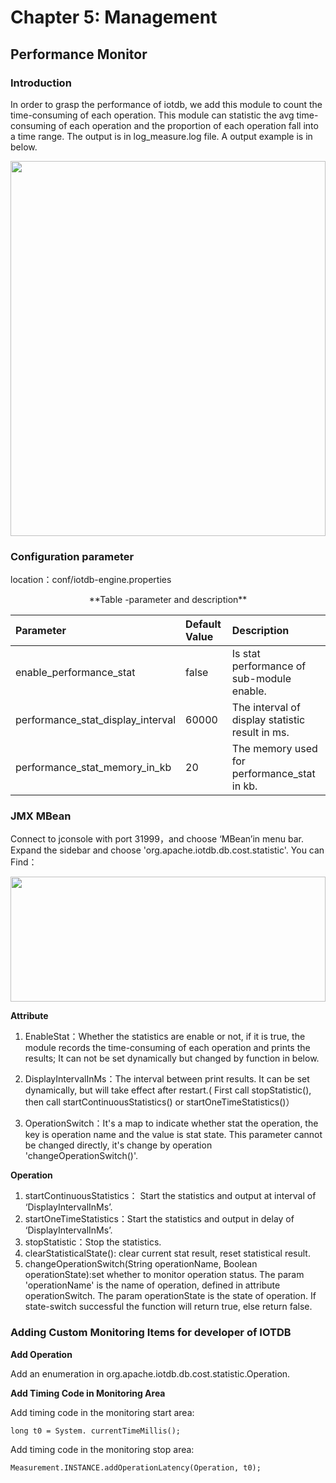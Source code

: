<!--

    Licensed to the Apache Software Foundation (ASF) under one
    or more contributor license agreements.  See the NOTICE file
    distributed with this work for additional information
    regarding copyright ownership.  The ASF licenses this file
    to you under the Apache License, Version 2.0 (the
    "License"); you may not use this file except in compliance
    with the License.  You may obtain a copy of the License at

        http://www.apache.org/licenses/LICENSE-2.0

    Unless required by applicable law or agreed to in writing,
    software distributed under the License is distributed on an
    "AS IS" BASIS, WITHOUT WARRANTIES OR CONDITIONS OF ANY
    KIND, either express or implied.  See the License for the
    specific language governing permissions and limitations
    under the License.

-->

# Chapter 5: Management
## Performance Monitor
### Introduction

In order to grasp the performance of iotdb, we add this module to count the time-consuming of each operation. This module can statistic the avg time-consuming of each operation and the proportion of each operation fall into a time range. The output is in log_measure.log file. A output example is in below.  

<img style="width:100%; max-width:800px; max-height:600px; margin-left:auto; margin-right:auto; display:block;" src="https://user-images.githubusercontent.com/13203019/60937461-14296f80-a303-11e9-9602-a7bed624bfb3.png">
 
### Configuration parameter

location：conf/iotdb-engine.properties

<center>**Table -parameter and description**

|Parameter|Default Value|Description|
|:---|:---|:---|
|enable\_performance\_stat|false|Is stat performance of sub-module enable.|
|performance\_stat\_display\_interval|60000|The interval of display statistic result in ms.|
|performance_stat_memory_in_kb|20|The memory used for performance_stat in kb.|
</center>
 
### JMX MBean

Connect to jconsole with port 31999，and choose ‘MBean’in menu bar. Expand the sidebar and choose 'org.apache.iotdb.db.cost.statistic'. You can Find：
 
<img style="width:100%; max-width:600px; max-height:200px; margin-left:auto; margin-right:auto; display:block;" src="https://user-images.githubusercontent.com/13203019/60937484-30c5a780-a303-11e9-8e92-04c413df2088.png">

**Attribute**

1. EnableStat：Whether the statistics are enable or not, if it is true, the module records the time-consuming of each operation and prints the results; It can not be set dynamically but changed by function in below.

2. DisplayIntervalInMs：The interval between print results. It can be set dynamically, but will take effect after restart.( First call stopStatistic(), then call startContinuousStatistics() or startOneTimeStatistics()）
3. OperationSwitch：It's a map to indicate whether stat the operation, the key is operation name and the value is stat state. This parameter cannot be changed directly, it's change by operation 'changeOperationSwitch()'. 

**Operation**

1. startContinuousStatistics： Start the statistics and output at interval of ‘DisplayIntervalInMs’.
2. startOneTimeStatistics：Start the statistics and output in delay of ‘DisplayIntervalInMs’.
3. stopStatistic：Stop the statistics.
4. clearStatisticalState(): clear current stat result, reset statistical result.
5. changeOperationSwitch(String operationName, Boolean operationState):set whether to monitor operation status. The param 'operationName' is the name of operation, defined in attribute operationSwitch. The param operationState is the state of operation. If state-switch successful the function will return true, else return false.
 
### Adding Custom Monitoring Items for developer of IOTDB

**Add Operation**

Add an enumeration in org.apache.iotdb.db.cost.statistic.Operation.

**Add Timing Code in Monitoring Area**

Add timing code in the monitoring start area:

	long t0 = System. currentTimeMillis();


Add timing code in the monitoring stop area: 

	Measurement.INSTANCE.addOperationLatency(Operation, t0);
